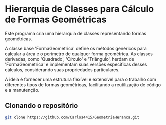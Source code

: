 # Hierarquia de Classes para Cálculo de Formas Geométricas

Este programa cria uma hierarquia de classes representando formas geométricas.

A classe base 'FormaGeometrica' define os métodos genéricos para calcular a área e o perímetro de qualquer forma geométrica. As classes derivadas, como 'Quadrado', 'Círculo' e 'Triângulo', herdam de 'FormaGeometrica' e implementam suas versões específicas desses cálculos, considerando suas propriedades particulares.

A ideia é fornecer uma estrutura flexível e extensível para o trabalho com diferentes tipos de formas geométricas, facilitando a reutilização de código e a manutenção.

## Clonando o repositório

```bash
git clone https://github.com/Carlos4415/GeometriaHeranca.git